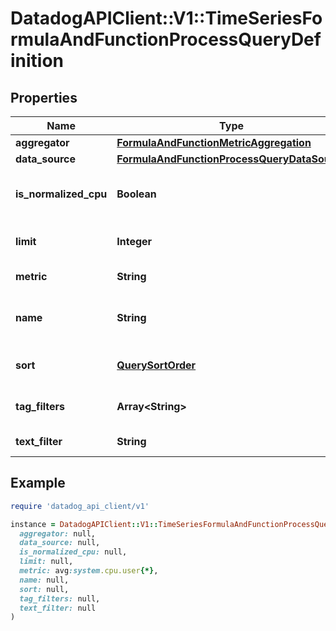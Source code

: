 # DatadogAPIClient::V1::TimeSeriesFormulaAndFunctionProcessQueryDefinition

## Properties

| Name | Type | Description | Notes |
| ---- | ---- | ----------- | ----- |
| **aggregator** | [**FormulaAndFunctionMetricAggregation**](FormulaAndFunctionMetricAggregation.md) |  | [optional] |
| **data_source** | [**FormulaAndFunctionProcessQueryDataSource**](FormulaAndFunctionProcessQueryDataSource.md) |  |  |
| **is_normalized_cpu** | **Boolean** | Whether to normalize the CPU percentages. | [optional] |
| **limit** | **Integer** | Number of hits to return. | [optional] |
| **metric** | **String** | Process metric name. |  |
| **name** | **String** | Name of query for use in formulas. | [optional] |
| **sort** | [**QuerySortOrder**](QuerySortOrder.md) |  | [optional][default to &#39;desc&#39;] |
| **tag_filters** | **Array&lt;String&gt;** | An array of tags to filter by. | [optional] |
| **text_filter** | **String** | Text to use as filter. | [optional] |

## Example

```ruby
require 'datadog_api_client/v1'

instance = DatadogAPIClient::V1::TimeSeriesFormulaAndFunctionProcessQueryDefinition.new(
  aggregator: null,
  data_source: null,
  is_normalized_cpu: null,
  limit: null,
  metric: avg:system.cpu.user{*},
  name: null,
  sort: null,
  tag_filters: null,
  text_filter: null
)
```

